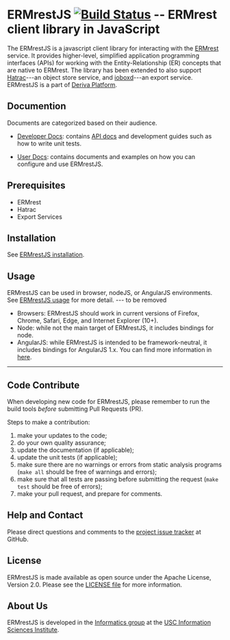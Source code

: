 # ERMrestJS [![Build Status](https://travis-ci.org/informatics-isi-edu/ermrestjs.svg?branch=master)](https://travis-ci.org/informatics-isi-edu/ermrestjs) -- ERMrest client library in JavaScript

The ERMrestJS is a javascript client library for interacting with the [ERMrest](http://github.com/informatics-isi-edu/ermrest) service. It provides higher-level, simplified application programming interfaces (APIs) for working with the Entity-Relationship (ER) concepts that are native to ERMrest. The library has been extended to also support [Hatrac](http://github.com/informatics-isi-edu/hatrac)---an object store service, and [ioboxd](http://github.com/informatics-isi-edu/ioboxd)---an export service. ERMrestJS is a part of [Deriva Platform](http://isrd.isi.edu/deriva). 

## Documention

Documents are categorized based on their audience.

- [Developer Docs](docs/dev-docs): contains [API docs](docs/dev-docs/api.md) and development guides such as how to write unit tests. 

- [User Docs](docs/user-docs): contains documents and examples on how you can configure and use ERMrestJS.


## Prerequisites
- ERMrest
- Hatrac
- Export Services


## Installation

See [ERMrestJS installation](docs/dev-docs/installation.md).

## Usage

ERMrestJS can be used in browser, nodeJS, or AngularJS environments. See [ERMrestJS usage]() for more detail.
--- to be removed
- Browsers: ERMrestJS should work in current versions of Firefox, Chrome,
    Safari, Edge, and Internet Explorer (10+).
- Node: while not the main target of ERMrestJS, it includes bindings for
    node.
- AngularJS: while ERMrestJS is intended to be framework-neutral, it includes
    bindings for AngularJS 1.x. You can find more information in [here](docs/user-docs/angularjs-usage.md).
---


## Code Contribute

When developing new code for ERMrestJS, please remember to run the build tools
_before_ submitting Pull Requests (PR).

Steps to make a contribution:

1. make your updates to the code;
2. do your own quality assurance;
3. update the documentation (if applicable);
4. update the unit tests (if applicable);
5. make sure there are no warnings or errors from static analysis programs
  (`make all` should be free of warnings and errors);
6. make sure that all tests are passing before submitting the request
  (`make test` should be free of errors);
7. make your pull request, and prepare for comments.


## Help and Contact

Please direct questions and comments to the [project issue tracker](https://github.com/informatics-isi-edu/ermrestjs/issues) at GitHub.

## License

ERMrestJS is made available as open source under the Apache License, Version 2.0. Please see the [LICENSE file](LICENSE) for more information.

## About Us

ERMrestJS is developed in the
[Informatics group](http://www.isi.edu/research_groups/informatics/home)
at the [USC Information Sciences Institute](http://www.isi.edu).
